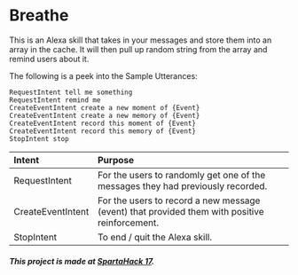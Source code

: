 # Breathe

This is an Alexa skill that takes in your messages and store them into an array in the cache. It will then pull up random string from the array and remind users about it.

The following is a peek into the Sample Utterances:

```
RequestIntent tell me something
RequestIntent remind me
CreateEventIntent create a new moment of {Event}
CreateEventIntent create a new memory of {Event}
CreateEventIntent record this moment of {Event}
CreateEventIntent record this memory of {Event}
StopIntent stop
```

| Intent | Purpose |
|:-------|:------|
| RequestIntent | For the users to randomly get one of the messages they had previously recorded. |
| CreateEventIntent | For the users to record a new message (event) that provided them with positive reinforcement. |
| StopIntent | To end / quit the Alexa skill. |

##### This project is made at [SpartaHack 17](https://17.spartahack.com/).
